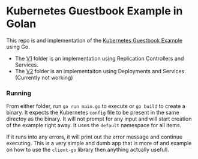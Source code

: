 # Kubernetes Guestbook Example in Golan

This repo is and implementation of the [Kubernetes Guestbook Example](https://github.com/kubernetes/kubernetes/tree/master/examples/guestbook-go) using Go.

* The [V1](v1/) folder is an implementation using Replication Controllers and Services.
* The [V2](v2/) folder is an implementaiton using Deployments and Services. (Currently not working)

### Running

From either folder, run `go run main.go` to execute or `go build` to create a binary.  It expects the Kubernetes `config` file to be present in the same directoy as the binary.  It will not prompt for any input and will start creation of the example right away.  It uses the `default` namespace for all items.

If it runs into any errors, it will print out the error message and continue executing.  This is a very simple and dumb app that is more of and example on how to use the `client-go` library then anything actually usefull. 